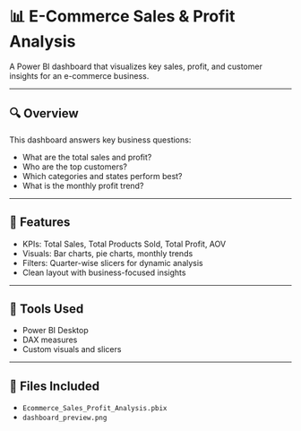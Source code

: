 # 📊 E-Commerce Sales & Profit Analysis

A Power BI dashboard that visualizes key sales, profit, and customer insights for an e-commerce business.

---

## 🔍 Overview

This dashboard answers key business questions:
- What are the total sales and profit?
- Who are the top customers?
- Which categories and states perform best?
- What is the monthly profit trend?

---

## 📌 Features

- KPIs: Total Sales, Total Products Sold, Total Profit, AOV
- Visuals: Bar charts, pie charts, monthly trends
- Filters: Quarter-wise slicers for dynamic analysis
- Clean layout with business-focused insights

---

## 🧰 Tools Used

- Power BI Desktop
- DAX measures
- Custom visuals and slicers

---

## 📁 Files Included

- `Ecommerce_Sales_Profit_Analysis.pbix`
- `dashboard_preview.png`
